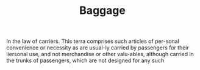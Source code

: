 ---
title: Baggage
permalink: "/definitions/baggage.html"
body: In the law of carriers. This terra comprises such articles of per-sonal convenience
  or necessity as are usual-ly carried by passengers for their iiersonal use, and
  not merchandise or other valu-ables, although carried ln the trunks of passengers,
  which are not designed for any such
published_at: '2018-07-07'
layout: post
---